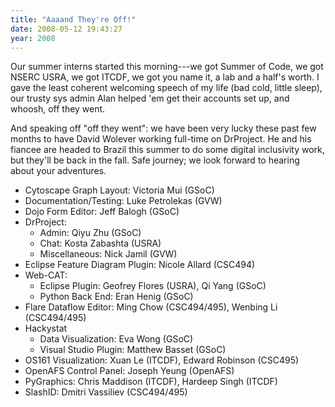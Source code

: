```yaml
---
title: "Aaaand They're Off!"
date: 2008-05-12 19:43:27
year: 2008
---
```

Our summer interns started this morning---we got Summer of Code, we got NSERC USRA, we got ITCDF, we got you name it, a lab and a half's worth.  I gave the least coherent welcoming speech of my life (bad cold, little sleep), our trusty sys admin Alan helped 'em get their accounts set up, and whoosh, off they went.

And speaking off "off they went": we have been very lucky these past few months to have David Wolever working full-time on DrProject. He and his fiancee are headed to Brazil this summer to do some digital inclusivity work, but they'll be back in the fall. Safe journey; we look forward to hearing about your adventures.
<ul>
	<li>Cytoscape Graph Layout: Victoria Mui (GSoC)</li>
	<li>Documentation/Testing: Luke Petrolekas (GVW)</li>
	<li>Dojo Form Editor: Jeff Balogh (GSoC)</li>
	<li>DrProject:
<ul>
	<li>Admin: Qiyu Zhu (GSoC)</li>
	<li>Chat: Kosta Zabashta (USRA)</li>
	<li>Miscellaneous: Nick Jamil (GVW)</li>
</ul>
</li>
	<li>Eclipse Feature Diagram Plugin: Nicole Allard (CSC494)</li>
	<li>Web-CAT:
<ul>
	<li>Eclipse Plugin: Geofrey Flores (USRA), Qi Yang (GSoC)</li>
	<li>Python Back End: Eran Henig (GSoC)</li>
</ul>
</li>
	<li>Flare Dataflow Editor: Ming Chow (CSC494/495), Wenbing Li (CSC494/495)</li>
	<li>Hackystat
<ul>
	<li>Data Visualization: Eva Wong (GSoC)</li>
	<li>Visual Studio Plugin: Matthew Basset (GSoC)</li>
</ul>
</li>
	<li>OS161 Visualization: Xuan Le (ITCDF), Edward Robinson (CSC495)</li>
	<li>OpenAFS Control Panel: Joseph Yeung (OpenAFS)</li>
	<li>PyGraphics: Chris Maddison (ITCDF), Hardeep Singh (ITCDF)</li>
	<li>SlashID: Dmitri Vassiliev (CSC494/495)</li>
</ul>
